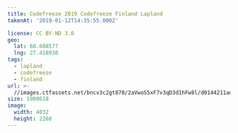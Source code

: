 ```yaml
---
title: Codefreeze 2019 Codefreeze Finland Lapland
takenAt: '2019-01-12T14:35:55.000Z'

license: CC BY-ND 3.0
geo:
  lat: 68.608577
  lng: 27.418938
tags:
  - lapland
  - codefreeze
  - finland
url: >-
  //images.ctfassets.net/bncv3c2gt878/2aVwoS5xF7v3qD3d1hFw8l/d0144211ad275b573221ac64d87cb86b/codefreeze-2019-codefreeze-finland-lapland_39773148133_o
size: 1908618
image:
  width: 4032
  height: 2268
---
```

